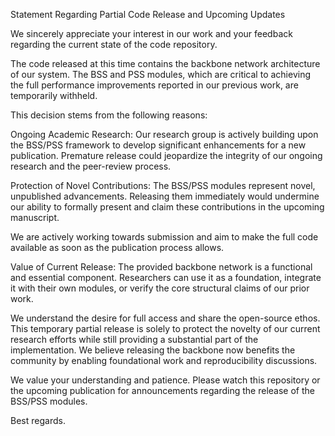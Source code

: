 Statement Regarding Partial Code Release and Upcoming Updates

We sincerely appreciate your interest in our work and your feedback regarding the current state of the code repository.

The code released at this time contains the backbone network architecture of our system. The BSS and PSS modules, which are critical to achieving the full performance improvements reported in our previous work, are temporarily withheld.

This decision stems from the following reasons:

Ongoing Academic Research: Our research group is actively building upon the BSS/PSS framework to develop significant enhancements for a new publication. Premature release could jeopardize the integrity of our ongoing research and the peer-review process.

Protection of Novel Contributions: The BSS/PSS modules represent novel, unpublished advancements. Releasing them immediately would undermine our ability to formally present and claim these contributions in the upcoming manuscript.



We are actively working towards submission and aim to make the full code available as soon as the publication process allows.

Value of Current Release: The provided backbone network is a functional and essential component. Researchers can use it as a foundation, integrate it with their own modules, or verify the core structural claims of our prior work.

We understand the desire for full access and share the open-source ethos. This temporary partial release is solely to protect the novelty of our current research efforts while still providing a substantial part of the implementation. We believe releasing the backbone now benefits the community by enabling foundational work and reproducibility discussions.

We value your understanding and patience. Please watch this repository or the upcoming publication for announcements regarding the release of the BSS/PSS modules.

Best regards.
